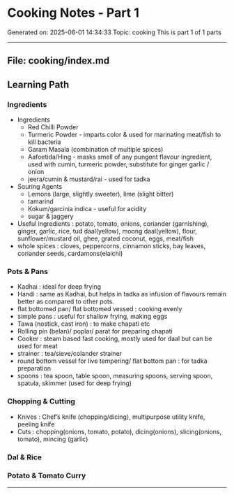 # Cooking Notes - Part 1
Generated on: 2025-06-01 14:34:33
Topic: cooking
This is part 1 of 1 parts

---

## File: cooking/index.md

## Learning Path

### Ingredients

- Ingredients
  - Red Chilli Powder
  - Turmeric Powder - imparts color & used for marinating meat/fish to kill bacteria
  - Garam Masala (combination of multiple spices)
  - Aafoetida/Hing - masks smell of any pungent flavour ingredient, used with cumin, turmeric powder, substitute for ginger garlic / onion
  - jeera/cumin & mustard/rai - used for tadka
- Souring Agents
  - Lemons (large, slightly sweeter), lime (slight bitter)
  - tamarind
  - Kokum/garcinia indica - useful for acidity
  - sugar & jaggery
- Useful ingredients : potato, tomato, onions, coriander (garnishing), ginger, garlic, rice, tud daal(yellow), moong daal(yellow), flour, sunflower/mustard oil, ghee, grated coconut, eggs, meat/fish
- whole spices : cloves, peppercorns, cinnamon sticks, bay leaves, coriander seeds, cardamons(elaichi)

### Pots & Pans

- Kadhai : ideal for deep frying
- Handi : same as Kadhai, but helps in tadka as infusion of flavours remain better as compared to other pots.
- flat bottomed pan/ flat bottomed vessed : cooking evenly
- simple pans : useful for shallow frying, making eggs
- Tawa (nostick, cast iron) : to make chapati etc
- Rolling pin (belan)/ poplar/ parat for preparing chapati
- Cooker : steam based fast cooking, mostly used for daal but can be used for meat
- strainer : tea/sieve/colander strainer
- round bottom vessel for live tempering/ flat bottom pan : for tadka preparation
- spoons : tea spoon, table spoon, measuring spoons, serving spoon, spatula, skimmer (used for deep frying)

### Chopping & Cutting

- Knives : Chef’s knife (chopping/dicing), multipurpose utility knife, peeling knife
- Cuts : chopping(onions, tomato, potato), dicing(onions), slicing(onions, tomato), mincing (garlic)

### Dal & Rice



### Potato & Tomato Curry

---

